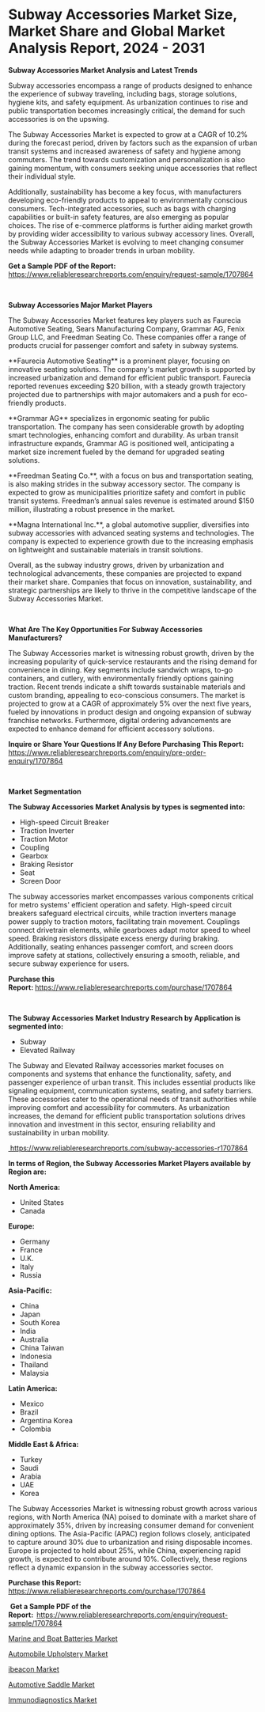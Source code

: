 <p><h1>Subway Accessories Market Size, Market Share and Global Market Analysis Report, 2024 - 2031</h1></p><p><strong>Subway Accessories Market Analysis and Latest Trends</strong></p>
<p><p>Subway accessories encompass a range of products designed to enhance the experience of subway traveling, including bags, storage solutions, hygiene kits, and safety equipment. As urbanization continues to rise and public transportation becomes increasingly critical, the demand for such accessories is on the upswing. </p><p>The Subway Accessories Market is expected to grow at a CAGR of 10.2% during the forecast period, driven by factors such as the expansion of urban transit systems and increased awareness of safety and hygiene among commuters. The trend towards customization and personalization is also gaining momentum, with consumers seeking unique accessories that reflect their individual style. </p><p>Additionally, sustainability has become a key focus, with manufacturers developing eco-friendly products to appeal to environmentally conscious consumers. Tech-integrated accessories, such as bags with charging capabilities or built-in safety features, are also emerging as popular choices. The rise of e-commerce platforms is further aiding market growth by providing wider accessibility to various subway accessory lines. Overall, the Subway Accessories Market is evolving to meet changing consumer needs while adapting to broader trends in urban mobility.</p></p>
<p><strong>Get a Sample PDF of the Report:&nbsp;</strong> <a href="https://www.reliableresearchreports.com/enquiry/request-sample/1707864?utm_campaign=32&utm_medium=2&utm_source=Github&utm_content=ia&utm_term=07102024&utm_id=subway-accessories">https://www.reliableresearchreports.com/enquiry/request-sample/1707864</a></p>
<p>&nbsp;</p>
<p><strong>Subway Accessories Major Market Players</strong></p>
<p><p>The Subway Accessories Market features key players such as Faurecia Automotive Seating, Sears Manufacturing Company, Grammar AG, Fenix Group LLC, and Freedman Seating Co. These companies offer a range of products crucial for passenger comfort and safety in subway systems.</p><p>**Faurecia Automotive Seating** is a prominent player, focusing on innovative seating solutions. The company's market growth is supported by increased urbanization and demand for efficient public transport. Faurecia reported revenues exceeding $20 billion, with a steady growth trajectory projected due to partnerships with major automakers and a push for eco-friendly products.</p><p>**Grammar AG** specializes in ergonomic seating for public transportation. The company has seen considerable growth by adopting smart technologies, enhancing comfort and durability. As urban transit infrastructure expands, Grammar AG is positioned well, anticipating a market size increment fueled by the demand for upgraded seating solutions.</p><p>**Freedman Seating Co.**, with a focus on bus and transportation seating, is also making strides in the subway accessory sector. The company is expected to grow as municipalities prioritize safety and comfort in public transit systems. Freedman’s annual sales revenue is estimated around $150 million, illustrating a robust presence in the market.</p><p>**Magna International Inc.**, a global automotive supplier, diversifies into subway accessories with advanced seating systems and technologies. The company is expected to experience growth due to the increasing emphasis on lightweight and sustainable materials in transit solutions.</p><p>Overall, as the subway industry grows, driven by urbanization and technological advancements, these companies are projected to expand their market share. Companies that focus on innovation, sustainability, and strategic partnerships are likely to thrive in the competitive landscape of the Subway Accessories Market.</p></p>
<p>&nbsp;</p>
<p><strong>What Are The Key Opportunities For Subway Accessories Manufacturers?</strong></p>
<p><p>The Subway Accessories market is witnessing robust growth, driven by the increasing popularity of quick-service restaurants and the rising demand for convenience in dining. Key segments include sandwich wraps, to-go containers, and cutlery, with environmentally friendly options gaining traction. Recent trends indicate a shift towards sustainable materials and custom branding, appealing to eco-conscious consumers. The market is projected to grow at a CAGR of approximately 5% over the next five years, fueled by innovations in product design and ongoing expansion of subway franchise networks. Furthermore, digital ordering advancements are expected to enhance demand for efficient accessory solutions.</p></p>
<p><strong>Inquire or Share Your Questions If Any Before Purchasing This Report:</strong> <a href="https://www.reliableresearchreports.com/enquiry/pre-order-enquiry/1707864?utm_campaign=32&utm_medium=2&utm_source=Github&utm_content=ia&utm_term=07102024&utm_id=subway-accessories">https://www.reliableresearchreports.com/enquiry/pre-order-enquiry/1707864</a></p>
<p>&nbsp;</p>
<p><strong>Market Segmentation</strong></p>
<p><strong>The Subway Accessories Market Analysis by types is segmented into:</strong></p>
<p><ul><li>High-speed Circuit Breaker</li><li>Traction Inverter</li><li>Traction Motor</li><li>Coupling</li><li>Gearbox</li><li>Braking Resistor</li><li>Seat</li><li>Screen Door</li></ul></p>
<p><p>The subway accessories market encompasses various components critical for metro systems' efficient operation and safety. High-speed circuit breakers safeguard electrical circuits, while traction inverters manage power supply to traction motors, facilitating train movement. Couplings connect drivetrain elements, while gearboxes adapt motor speed to wheel speed. Braking resistors dissipate excess energy during braking. Additionally, seating enhances passenger comfort, and screen doors improve safety at stations, collectively ensuring a smooth, reliable, and secure subway experience for users.</p></p>
<p><strong>Purchase this Report:&nbsp;</strong><a href="https://www.reliableresearchreports.com/purchase/1707864?utm_campaign=32&utm_medium=2&utm_source=Github&utm_content=ia&utm_term=07102024&utm_id=subway-accessories">https://www.reliableresearchreports.com/purchase/1707864</a></p>
<p>&nbsp;</p>
<p><strong>The Subway Accessories Market Industry Research by Application is segmented into:</strong></p>
<p><ul><li>Subway</li><li>Elevated Railway</li></ul></p>
<p><p>The Subway and Elevated Railway accessories market focuses on components and systems that enhance the functionality, safety, and passenger experience of urban transit. This includes essential products like signaling equipment, communication systems, seating, and safety barriers. These accessories cater to the operational needs of transit authorities while improving comfort and accessibility for commuters. As urbanization increases, the demand for efficient public transportation solutions drives innovation and investment in this sector, ensuring reliability and sustainability in urban mobility.</p></p>
<p><a href="https://www.reliableresearchreports.com/subway-accessories-r1707864?utm_campaign=32&utm_medium=2&utm_source=Github&utm_content=ia&utm_term=07102024&utm_id=subway-accessories">&nbsp;https://www.reliableresearchreports.com/subway-accessories-r1707864</a></p>
<p><strong>In terms of Region, the Subway Accessories Market Players available by Region are:</strong></p>
<p>
    <p> <strong> North America: </strong>
        <ul>
            <li>United States</li>
            <li>Canada</li>
        </ul>
        </p> 
    <p> <strong> Europe: </strong>
        <ul>
            <li>Germany</li>
            <li>France</li>
            <li>U.K.</li>
            <li>Italy</li>
            <li>Russia</li>
        </ul>
        </p> 
    <p> <strong> Asia-Pacific: </strong>
        <ul>
            <li>China</li>
            <li>Japan</li>
            <li>South Korea</li>
            <li>India</li>
            <li>Australia</li>
            <li>China Taiwan</li>
            <li>Indonesia</li>
            <li>Thailand</li>
            <li>Malaysia</li>
        </ul>
        </p> 
    <p> <strong> Latin America: </strong>
        <ul>
            <li>Mexico</li>
            <li>Brazil</li>
            <li>Argentina Korea</li>
            <li>Colombia</li>
        </ul>
        </p> 
    <p> <strong> Middle East & Africa: </strong>
        <ul>
            <li>Turkey</li>
            <li>Saudi</li>
            <li>Arabia</li>
            <li>UAE</li>
            <li>Korea</li>
        </ul>
    </p>
    </p>
<p><p>The Subway Accessories Market is witnessing robust growth across various regions, with North America (NA) poised to dominate with a market share of approximately 35%, driven by increasing consumer demand for convenient dining options. The Asia-Pacific (APAC) region follows closely, anticipated to capture around 30% due to urbanization and rising disposable incomes. Europe is projected to hold about 25%, while China, experiencing rapid growth, is expected to contribute around 10%. Collectively, these regions reflect a dynamic expansion in the subway accessories sector.</p></p>
<p><strong>Purchase this Report: </strong><a href="https://www.reliableresearchreports.com/purchase/1707864?utm_campaign=32&utm_medium=2&utm_source=Github&utm_content=ia&utm_term=07102024&utm_id=subway-accessories">https://www.reliableresearchreports.com/purchase/1707864</a></p>
<p>&nbsp;<strong>Get a Sample PDF of the Report:&nbsp;&nbsp;</strong><a href="https://www.reliableresearchreports.com/enquiry/request-sample/1707864?utm_campaign=32&utm_medium=2&utm_source=Github&utm_content=ia&utm_term=07102024&utm_id=subway-accessories">https://www.reliableresearchreports.com/enquiry/request-sample/1707864</a></p>
<p><strong></strong></p>
<p><p><a href="https://issuu.com/reportprime-2/docs/marine-and-boat-batteries-market-si_88952f8940214d?utm_campaign=32&utm_medium=2&utm_source=Github&utm_content=ia&utm_term=07102024&utm_id=subway-accessories">Marine and Boat Batteries Market</a></p><p><a href="https://github.com/JakirUddin651/Market-Research-Report-List-1/blob/main/automobile-upholstery-market.md?utm_campaign=32&utm_medium=2&utm_source=Github&utm_content=ia&utm_term=07102024&utm_id=subway-accessories">Automobile Upholstery Market</a></p><p><a href="https://www.linkedin.com/pulse/charting-future-comprehensive-analysis-global-ibeacon-market-06uke?utm_campaign=32&utm_medium=2&utm_source=Github&utm_content=ia&utm_term=07102024&utm_id=subway-accessories">ibeacon Market</a></p><p><a href="https://github.com/BesaLoshi2000/Market-Research-Report-List-1/blob/main/automotive-saddle-market.md?utm_campaign=32&utm_medium=2&utm_source=Github&utm_content=ia&utm_term=07102024&utm_id=subway-accessories">Automotive Saddle Market</a></p><p><a href="https://www.linkedin.com/pulse/immunodiagnostics-revenue-growth-report-2024-2031-trend-insights-aadde?utm_campaign=32&utm_medium=2&utm_source=Github&utm_content=ia&utm_term=07102024&utm_id=subway-accessories">Immunodiagnostics Market</a></p></p>